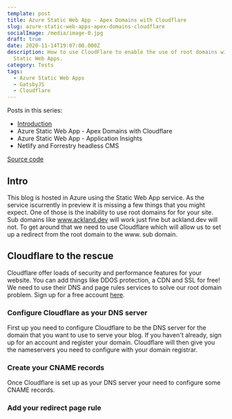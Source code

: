 ```yaml
---
template: post
title: Azure Static Web App - Apex Domains with Cloudflare
slug: azure-static-web-apps-apex-domains-cloudflare
socialImage: /media/image-0.jpg
draft: true
date: 2020-11-14T19:07:00.000Z
description: How to use CloudFlare to enable the use of root domains with Azure
  Static Web Apps.
category: Tests
tags:
  - Azure Static Web Apps
  - GatsbyJS
  - Cloudflare
---
```

Posts in this series:

* [Introduction](/posts/2020-10-31---Gatsby-Azure-Intro.md)
* Azure Static Web App - Apex Domains with Cloudflare
* Azure Static Web App - Application Insights
* Netlify and Forrestry headless CMS

[Source code](https://github.com/benackland/acklanddevgatsby)

## Intro

This blog is hosted in Azure using the Static Web App service. As the service iscurrently in preview it is missing a few things that you might expect. One of those is the inability to use root domains for for your site. Sub domains like www.ackland.dev will work just fine but ackland.dev will not. To get around that we need to use Cloudflare which will allow us to set up a redirect from the root domain to the www. sub domain.

## Cloudflare to the rescue

Cloudflare offer loads of security and performance features for your website. You can add things like DDOS protection, a CDN and SSL for free! We need to use their DNS and page rules services to solve our root domain problem. Sign up for a free account <a href="https://www.cloudflare.com/" target="_blank">here</a>.

### Configure Cloudflare as your DNS server

First up you need to configure Cloudflare to be the DNS server for the domain that you want to use to serve your blog. If you haven't already, sign up for an account and register your domain. Cloudflare will then give you the nameservers you need to configure with your domain registrar.

### Create your CNAME records

Once Cloudflare is set up as your DNS server your need to configure some CNAME records.

### Add your redirect page rule
